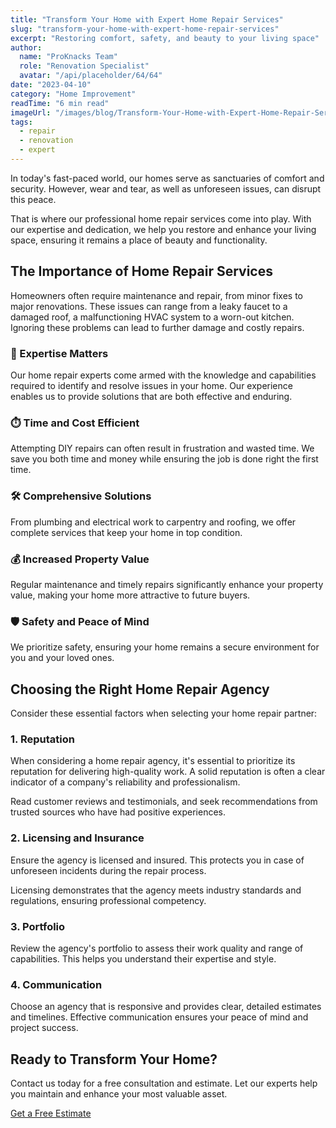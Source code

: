 ```yaml
---
title: "Transform Your Home with Expert Home Repair Services"
slug: "transform-your-home-with-expert-home-repair-services"
excerpt: "Restoring comfort, safety, and beauty to your living space"
author:
  name: "ProKnacks Team"
  role: "Renovation Specialist"
  avatar: "/api/placeholder/64/64"
date: "2023-04-10"
category: "Home Improvement"
readTime: "6 min read"
imageUrl: "/images/blog/Transform-Your-Home-with-Expert-Home-Repair-Services.png"
tags:
  - repair
  - renovation
  - expert
---
```


In today's fast-paced world, our homes serve as sanctuaries of comfort and security. However, wear and tear, as well as unforeseen issues, can disrupt this peace.

That is where our professional home repair services come into play. With our expertise and dedication, we help you restore and enhance your living space, ensuring it remains a place of beauty and functionality.

## The Importance of Home Repair Services

Homeowners often require maintenance and repair, from minor fixes to major renovations. These issues can range from a leaky faucet to a damaged roof, a malfunctioning HVAC system to a worn-out kitchen. Ignoring these problems can lead to further damage and costly repairs.

### 🧠 Expertise Matters

Our home repair experts come armed with the knowledge and capabilities required to identify and resolve issues in your home. Our experience enables us to provide solutions that are both effective and enduring.

### ⏱️ Time and Cost Efficient

Attempting DIY repairs can often result in frustration and wasted time. We save you both time and money while ensuring the job is done right the first time.

### 🛠️ Comprehensive Solutions

From plumbing and electrical work to carpentry and roofing, we offer complete services that keep your home in top condition.

### 💰 Increased Property Value

Regular maintenance and timely repairs significantly enhance your property value, making your home more attractive to future buyers.

### 🛡️ Safety and Peace of Mind

We prioritize safety, ensuring your home remains a secure environment for you and your loved ones.

## Choosing the Right Home Repair Agency

Consider these essential factors when selecting your home repair partner:

### 1. Reputation

When considering a home repair agency, it's essential to prioritize its reputation for delivering high-quality work. A solid reputation is often a clear indicator of a company's reliability and professionalism.

Read customer reviews and testimonials, and seek recommendations from trusted sources who have had positive experiences.

### 2. Licensing and Insurance

Ensure the agency is licensed and insured. This protects you in case of unforeseen incidents during the repair process.

Licensing demonstrates that the agency meets industry standards and regulations, ensuring professional competency.

### 3. Portfolio

Review the agency's portfolio to assess their work quality and range of capabilities. This helps you understand their expertise and style.

### 4. Communication

Choose an agency that is responsive and provides clear, detailed estimates and timelines. Effective communication ensures your peace of mind and project success.

## Ready to Transform Your Home?

Contact us today for a free consultation and estimate. Let our experts help you maintain and enhance your most valuable asset.

[Get a Free Estimate](/contact)
